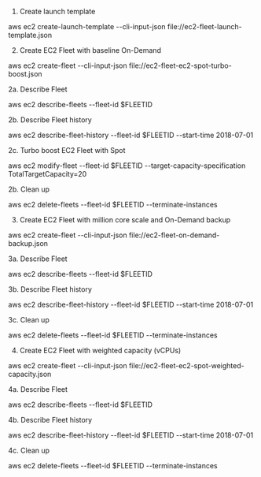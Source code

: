 1. Create launch template

aws ec2 create-launch-template --cli-input-json file://ec2-fleet-launch-template.json

2. Create EC2 Fleet with baseline On-Demand

aws ec2 create-fleet --cli-input-json file://ec2-fleet-ec2-spot-turbo-boost.json

2a. Describe Fleet

aws ec2 describe-fleets --fleet-id $FLEETID

2b. Describe Fleet history

aws ec2 describe-fleet-history --fleet-id $FLEETID --start-time 2018-07-01

2c. Turbo boost EC2 Fleet with Spot

aws ec2 modify-fleet --fleet-id $FLEETID --target-capacity-specification TotalTargetCapacity=20

2b. Clean up

aws ec2 delete-fleets --fleet-id $FLEETID --terminate-instances

3. Create EC2 Fleet with million core scale and On-Demand backup

aws ec2 create-fleet --cli-input-json file://ec2-fleet-on-demand-backup.json

3a. Describe Fleet

aws ec2 describe-fleets --fleet-id $FLEETID

3b. Describe Fleet history

aws ec2 describe-fleet-history --fleet-id $FLEETID --start-time 2018-07-01

3c. Clean up

aws ec2 delete-fleets --fleet-id $FLEETID --terminate-instances

4. Create EC2 Fleet with weighted capacity (vCPUs)

aws ec2 create-fleet --cli-input-json file://ec2-fleet-ec2-spot-weighted-capacity.json

4a. Describe Fleet

aws ec2 describe-fleets --fleet-id $FLEETID

4b. Describe Fleet history

aws ec2 describe-fleet-history --fleet-id $FLEETID --start-time 2018-07-01

4c. Clean up

aws ec2 delete-fleets --fleet-id $FLEETID --terminate-instances
